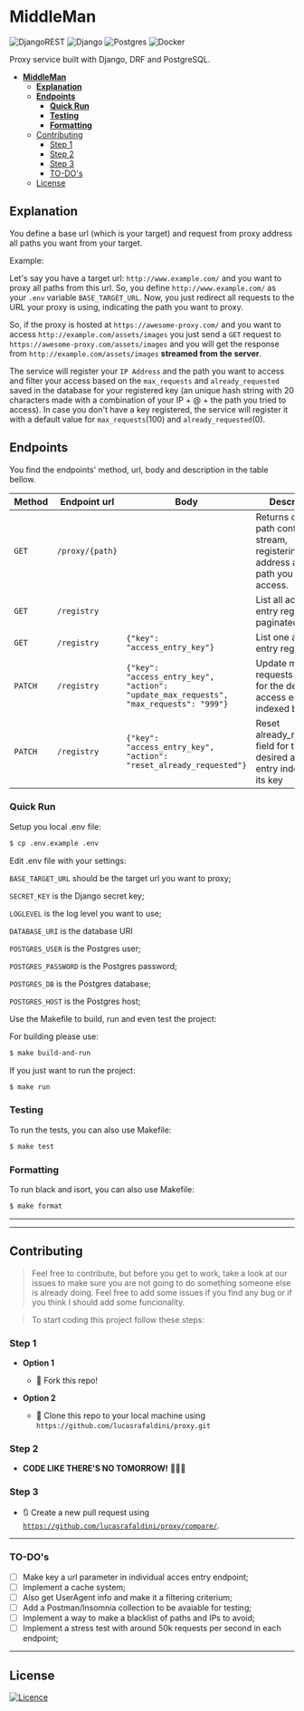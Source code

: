 # **MiddleMan**
![DjangoREST](https://img.shields.io/badge/DJANGO-REST-ff1709?style=for-the-badge&logo=django&logoColor=white&color=ff1709&labelColor=gray)
![Django](https://img.shields.io/badge/django-%23092E20.svg?style=for-the-badge&logo=django&logoColor=white)
![Postgres](https://img.shields.io/badge/postgres-%23316192.svg?style=for-the-badge&logo=postgresql&logoColor=white)
![Docker](https://img.shields.io/badge/docker-%230db7ed.svg?style=for-the-badge&logo=docker&logoColor=white)

Proxy service built with Django, DRF and PostgreSQL.

- [**MiddleMan**](#middleman)
  - [**Explanation**](#explanation)
  - [**Endpoints**](#endpoints)
    - [**Quick Run**](#quick-run)
    - [**Testing**](#testing)
    - [**Formatting**](#formatting)
  - [Contributing](#contributing)
    - [Step 1](#step-1)
    - [Step 2](#step-2)
    - [Step 3](#step-3)
    - [TO-DO's](#to-dos)
  - [License](#license)


## **Explanation**
You define a base url (which is your target) and request from proxy address all paths you want from your target.

Example:

Let's say you have a target url: `http://www.example.com/` and you want to proxy all paths from this url. So, you define `http://www.example.com/` as your `.env` variable `BASE_TARGET_URL`. Now, you just redirect all requests to the URL your proxy is using, indicating the path you want to proxy.

So, if the proxy is hosted at `https://awesome-proxy.com/` and you want to access `http://example.com/assets/images` you just send a `GET` request to `https://awesome-proxy.com/assets/images` and you will get the response from `http://example.com/assets/images` __streamed from the server__.

The service will register your `IP Address` and the path you want to access and filter your access based on the `max_requests` and `already_requested` saved in the database for your registered key (an unique hash string with 20 characters made with a combination of your IP + @ + the path you tried to access). In case you don't have a key registered, the service will register it with a default value for `max_requests`(100) and `already_requested`(0).


## **Endpoints**

You find the endpoints' method, url, body and description in the table bellow.

| Method | Endpoint url | Body | Description |
| ------ | ---------------- |---------- |-------------------------------------------------------------------------------- |
| `GET`  | `/proxy/{path}`  |                  | Returns desired path content as a stream, registering your IP address and the path you tried to access. | 
| `GET`  | `/registry`  |                  | List all access entry register paginated                                  |
| `GET`  | `/registry`  |    `{"key": "access_entry_key"}`              | List one access entry register  |
| `PATCH`  | `/registry`  |  `{"key": "access_entry_key", "action": "update_max_requests", "max_requests": "999"}`    | Update max requests allowed for the desired access entry indexed by its key |
| `PATCH`  | `/registry`  | `{"key": "access_entry_key", "action": "reset_already_requested"}` | Reset already_requested field for the desired access entry indexed by its key |
### **Quick Run**

Setup you local .env file:

```bash
$ cp .env.example .env
```

Edit .env file with your settings:

`BASE_TARGET_URL` should be the target url you want to proxy;

`SECRET_KEY` is the Django secret key;

`LOGLEVEL` is the log level you want to use;

`DATABASE_URI` is the database URI

`POSTGRES_USER` is the Postgres user;

`POSTGRES_PASSWORD` is the Postgres password;

`POSTGRES_DB` is the Postgres database;

`POSTGRES_HOST` is the Postgres host;

Use the Makefile to build, run and even test the project:

For building please use:
```bash
$ make build-and-run
```

If you just want to run the project:
```bash
$ make run
```


### **Testing**

To run the tests, you can also use Makefile:

```bash
$ make test
```

### **Formatting**

To run black and isort, you can also use Makefile:

```bash
$ make format
```

----------------------------------------------------------------

---

## Contributing

> Feel free to contribute, but before you get to work, take a look at our issues to make sure you are not going to do something someone else is already doing. Feel free to add some issues if you find any bug or if you think I should add some funcionality.

> To start coding this project follow these steps:

### Step 1

- **Option 1**

  - 🍴 Fork this repo!

- **Option 2**
  - 👯 Clone this repo to your local machine using `https://github.com/lucasrafaldini/proxy.git`

### Step 2

- **CODE LIKE THERE'S NO TOMORROW!** 🔨🔨🔨

### Step 3

- 🔃 Create a new pull request using <a href="https://github.com/lucasrafaldini/proxy/compare/" target="_blank">`https://github.com/lucasrafaldini/proxy/compare/`</a>.

---

### TO-DO's

- [ ] Make key a url parameter in individual acces entry endpoint;
- [ ] Implement a cache system;
- [ ] Also get UserAgent info and make it a filtering criterium;
- [ ] Add a Postman/Insomnia collection to be avaiable for testing;
- [ ] Implement a way to make a blacklist of paths and IPs to avoid;
- [ ] Implement a  stress test with around 50k requests per second in each endpoint;

---

## License


[![Licence](https://img.shields.io/github/license/Ileriayo/markdown-badges?style=for-the-badge)](./LICENSE)
